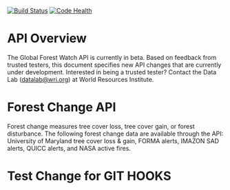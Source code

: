 [![Build Status](https://travis-ci.org/wri/gfw-api.svg?branch=feature%2Fv1)](https://travis-ci.org/wri/gfw-api) [![Code Health](https://landscape.io/github/wri/gfw-api/feature/v1/landscape.png)](https://landscape.io/github/wri/gfw-api/feature/v1)

# API Overview

The Global Forest Watch API is currently in beta. Based on feedback from trusted testers, this document specifies new API changes that are currently under development. Interested in being a trusted tester? Contact the Data Lab (datalab@wri.org) at World Resources Institute. 

# Forest Change API

Forest change measures tree cover loss, tree cover gain, or forest disturbance. The following forest change data are available through the API: University of Maryland tree cover loss & gain, FORMA alerts, IMAZON SAD alerts, QUICC alerts, and NASA active fires.

# Test Change for GIT HOOKS
